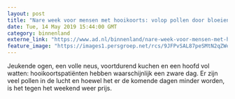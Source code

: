```yaml
---
layout: post
title: "Nare week voor mensen met hooikoorts: volop pollen door bloeiend gras"
date: Tue, 14 May 2019 15:44:00 GMT
category: binnenland
externe_link: "https://www.ad.nl/binnenland/nare-week-voor-mensen-met-hooikoorts-volop-pollen-door-bloeiend-gras~a167c9d7/"
feature_image: "https://images1.persgroep.net/rcs/9JFPvSAL87peSMtN2qZWeVwFmZw/diocontent/142076465/_fitwidth/400/?appId=21791a8992982cd8da851550a453bd7f&quality=0.7"
---
```


Jeukende ogen, een volle neus, voortdurend kuchen en een hoofd vol watten: hooikoortspatiënten hebben waarschijnlijk een zware dag. Er zijn veel pollen in de lucht en hoewel het er de komende dagen minder worden, is het tegen het weekend weer prijs.
